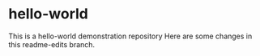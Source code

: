 # hello-world
This is a hello-world demonstration repository
Here are some changes in this readme-edits branch.

